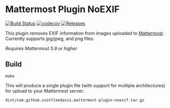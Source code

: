 # Mattermost Plugin NoEXIF
[![Build Status](https://img.shields.io/circleci/project/github/scottleedavis/mattermost-plugin-noexif/master.svg)](https://circleci.com/gh/scottleedavis/mattermost-plugin-noexif) [![codecov](https://codecov.io/gh/scottleedavis/mattermost-plugin-noexif/branch/master/graph/badge.svg)](https://codecov.io/gh/scottleedavis/mattermost-plugin-noexif)  [![Releases](https://img.shields.io/github/release/scottleedavis/mattermost-plugin-noexif.svg)](https://github.com/scottleedavis/mattermost-plugin-noexif/releases/latest)
 

This plugin removes EXIF information from images uploaded to [Mattermost](http://mattermost.com).
Currently supports jpg/jpeg, and png files.

_Requires Mattermost 5.9 or higher_

## Build
```
make
```

This will produce a single plugin file (with support for multiple architectures) for upload to your Mattermost server:

```
dist/com.github.scottleedavis.mattermost-plugin-noexif.tar.gz
```
